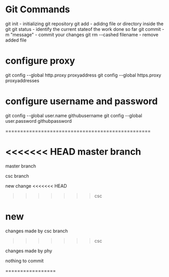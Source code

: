 Git Commands
=============

git init - initializing git repository
git add - adidng file or directory inside the git
git status - identify the current stateof the work done so far
git commit -m "message" - commit your changes 
git rm --cashed filename - remove added file

configure proxy
===============

git config --global http.proxy proxyaddress
git config --global https.proxy proxyaddresses

configure username and password
===============================

git config --global user.name githubusername
git config --global user.password githubpassword

=================================================

<<<<<<< HEAD
master branch
=======
master branch

csc branch

new change
<<<<<<< HEAD
>>>>>>> csc

new
=======

changes made by csc branch
>>>>>>> csc


changes made by phy

nothing to commit

=================
